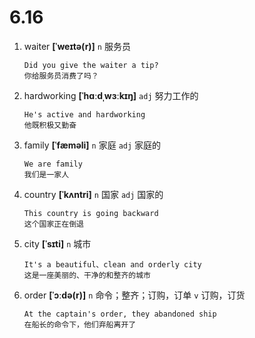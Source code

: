 # 6.16

1. waiter **[ˈweɪtə(r)]** `n` 服务员

   ```
   Did you give the waiter a tip?
   你给服务员消费了吗？
   ```

2. hardworking **[ˈhɑːdˌwɜːkɪŋ]** `adj` 努力工作的

   ```
   He's active and hardworking
   他既积极又勤奋
   ```

3. family **[ˈfæməli]** `n` 家庭 `adj` 家庭的

   ```
   We are family
   我们是一家人
   ```

4. country **[ˈkʌntri]** `n` 国家 `adj` 国家的

   ```
   This country is going backward
   这个国家正在倒退
   ```

5. city **[ˈsɪti]** `n` 城市

   ```
   It's a beautiful、clean and orderly city
   这是一座美丽的、干净的和整齐的城市
   ```

6. order **[ˈɔːdə(r)]** `n` 命令；整齐；订购，订单 `v` 订购，订货

   ```
   At the captain's order, they abandoned ship
   在船长的命令下，他们弃船离开了
   ```
